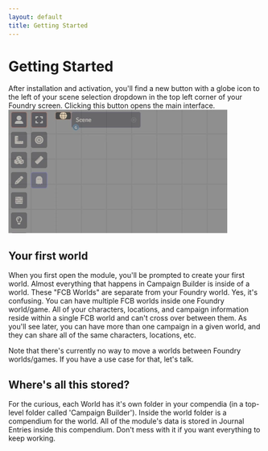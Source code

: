 ```yaml
---
layout: default
title: Getting Started
---
```

# Getting Started

After installation and activation, you'll find a new button with a globe icon to the left of your scene selection dropdown in the top left corner of your Foundry screen. Clicking this button opens the main interface.
![Launch button](assets/images/launch-button.webp)


## Your first world
When you first open the module, you'll be prompted to create your first world. Almost everything that happens in Campaign Builder is inside of a world. These "FCB Worlds" are separate from your Foundry world. Yes, it's confusing.  You can have multiple FCB worlds inside one Foundry world/game.  All of your characters, locations, and campaign information reside within a single FCB world and can't cross over between them.  As you'll see later, you can have more than one campaign in a given world, and they can share all of the same characters, locations, etc.

Note that there's currently no way to move a worlds between Foundry worlds/games.  If you have a use case for that, let's talk.

## Where's all this stored?
For the curious, each World has it's own folder in your compendia (in a top-level folder called 'Campaign Builder').  Inside the world folder is a compendium for the world.  All of the module's data is stored in Journal Entries inside this compendium.  Don't mess with it if you want everything to keep working.